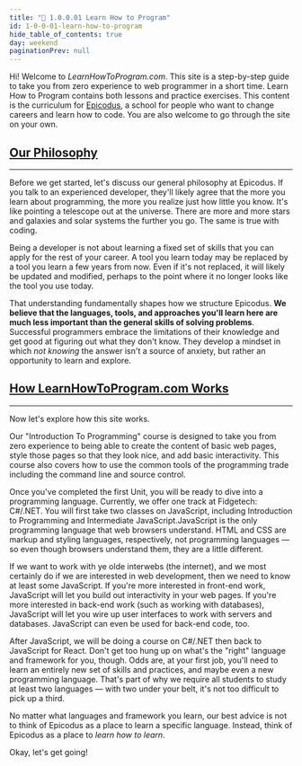 ```yaml
---
title: "📓 1.0.0.01 Learn How to Program"
id: 1-0-0-01-learn-how-to-program
hide_table_of_contents: true
day: weekend
paginationPrev: null
---
```


Hi! Welcome to _LearnHowToProgram.com_. This site is a step-by-step guide to take you from zero experience to web programmer in a short time. Learn How to Program contains both lessons and practice exercises. This content is the curriculum for [Epicodus](http://www.epicodus.com), a school for people who want to change careers and learn how to code. You are also welcome to go through the site on your own.

## [Our Philosophy](#our-philosophy)

---

Before we get started, let's discuss our general philosophy at Epicodus. If you talk to an experienced developer, they'll likely agree that the more you learn about programming, the more you realize just how little you know. It's like pointing a telescope out at the universe. There are more and more stars and galaxies and solar systems the further you go. The same is true with coding.

Being a developer is not about learning a fixed set of skills that you can apply for the rest of your career. A tool you learn today may be replaced by a tool you learn a few years from now. Even if it's not replaced, it will likely be updated and modified, perhaps to the point where it no longer looks like the tool you use today.

That understanding fundamentally shapes how we structure Epicodus. **We believe that the languages, tools, and approaches you'll learn here are much less important than the general skills of solving problems**. Successful programmers embrace the limitations of their knowledge and get good at figuring out what they don't know. They develop a mindset in which _not knowing_ the answer isn't a source of anxiety, but rather an opportunity to learn and explore.

## [How LearnHowToProgram.com Works](#how-learnhowtoprogram-com-works)

---

Now let's explore how this site works.

Our "Introduction To Programming" course is designed to take you from zero experience to being able to create the content of basic web pages, style those pages so that they look nice, and add basic interactivity. This course also covers how to use the common tools of the programming trade including the command line and source control.

Once you've completed the first Unit, you will be ready to dive into a programming language. Currently, we offer one track at Fidgetech: C#/.NET. You will first take two classes on JavaScript, including Introduction to Programming and Intermediate JavaScript.JavaScript is the only programming language that web browsers understand. HTML and CSS are markup and styling languages, respectively, not programming languages — so even though browsers understand them, they are a little different.

If we want to work with ye olde interwebs (the internet), and we most certainly do if we are interested in web development, then we need to know at least some JavaScript. If you're more interested in front-end work, JavaScript will let you build out interactivity in your web pages. If you're more interested in back-end work (such as working with databases), JavaScript will let you wire up user interfaces to work with servers and databases. JavaScript can even be used for back-end code, too. 

After JavaScript, we will be doing a course on C#/.NET then back to JavaScript for React. Don't get too hung up on what's the "right" language and framework for you, though. Odds are, at your first job, you'll need to learn an entirely new set of skills and practices, and maybe even a new programming language. That's part of why we require all students to study at least two languages — with two under your belt, it's not too difficult to pick up a third.

No matter what languages and framework you learn, our best advice is not to think of Epicodus as a place to learn a specific language. Instead, think of Epicodus as a place to _learn how to learn_.


Okay, let's get going!
